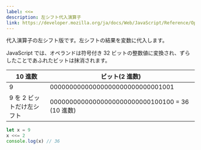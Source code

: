 ```yaml
---
label: <<=
description: 左シフト代入演算子
link: https://developer.mozilla.org/ja/docs/Web/JavaScript/Reference/Operators/Left_shift_assignment
---
```


代入演算子の左シフト版です。左シフトの結果を変数に代入します。

JavaScript では、オペランドは符号付き 32 ビットの整数値に変換され、ずらしたことであふれたビットは抹消されます。

| 10 進数                   | ビット(2 進数)                                  |
| ------------------------- | ----------------------------------------------- |
| 9                         | 00000000000000000000000000001001                |
| 9 を 2 ビットだけ左シフト | 00000000000000000000000000100100 = 36 (10 進数) |

```typescript
let x = 9
x <<= 2
console.log(x) // 36
```
